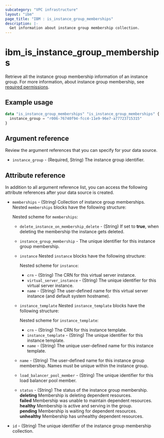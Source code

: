 ```yaml
---
subcategory: "VPC infrastructure"
layout: "ibm"
page_title: "IBM : is_instance_group_memberships"
description: |-
  Get information about instance group membership collection.
---
```


# ibm_is_instance_group_memberships
Retrieve all the instance group membership information of an instance group. For more information, about instance group membership, see [required permissions](https://cloud.ibm.com/docs/vpc?topic=vpc-resource-authorizations-required-for-api-and-cli-calls).

## Example usage

```terraform
data "is_instance_group_memberships" "is_instance_group_memberships" {
  instance_group = "r006-76740f94-fcc4-11e9-96e7-a77723715315"
}
```

## Argument reference
Review the argument references that you can specify for your data source. 

* `instance_group` - (Required, String) The instance group identifier.

## Attribute reference
In addition to all argument reference list, you can access the following attribute references after your data source is created.

- `memberships` - (String) Collection of instance group memberships. Nested `memberships` blocks have the following structure:

  Nested scheme for `memberships`:
  - `delete_instance_on_membership_delete` - (String) If set to **true**, when deleting the membership the instance gets deleted.
  - `instance_group_membership` - The unique identifier for this instance group membership.
  - `instance`  Nested `instance` blocks have the following structure:
  
    Nested scheme for `instance`:
    - `crn` - (String) The CRN for this virtual server instance.
    - `virtual_server_instance` - (String) The unique identifier for this virtual server instance.
    - `name` - (String) The user-defined name for this virtual server instance (and default system hostname).
  - `instance_template`  Nested `instance_template` blocks have the following structure:
  
    Nested scheme for `instance_template`:
    - `crn` - (String) The CRN for this instance template.
    - `instance_template` - (String) The unique identifier for this instance template.
    - `name` - (String) The unique user-defined name for this instance template.
  - `name` - (String) The user-defined name for this instance group membership. Names must be unique within the instance group.
  - `load_balancer_pool_member` - (String) The unique identifier for this load balancer pool member.
  - `status` - (String) The status of the instance group membership. </br>
		**deleting** Membership is deleting dependent resources. </br>
		**failed** Membership was unable to maintain dependent resources. </br>
		**healthy** Membership is active and serving in the group.</br>
		**pending** Membership is waiting for dependent resources.</br>
		**unhealthy** Membership has unhealthy dependent resources.
- `id` - (String) The unique identifier of the instance group membership collection.
